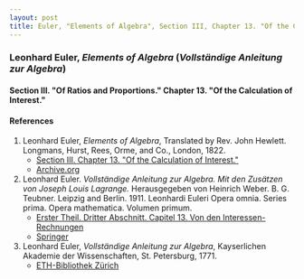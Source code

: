 ```yaml
---
layout: post
title: Euler, "Elements of Algebra", Section III, Chapter 13. "Of the Calculation of Interest."
---
```


### Leonhard Euler, *Elements of Algebra* (*Vollständige Anleitung zur Algebra*)

#### Section III. "Of Ratios and Proportions." Chapter 13. "Of the Calculation of Interest."




#### References

1. Leonhard Euler, *Elements of Algebra*, Translated by Rev. John Hewlett. Longmans, Hurst, Rees, Orme, and Co., London, 1822.
    - [Section III. Chapter 13. "Of the Calculation of Interest."](/assets/euler/en/III-13.pdf)
    - [Archive.org](https://archive.org/details/elementsofalgebr00euleuoft/)
2. Leonhard Euler. *Vollständige Anleitung zur Algebra. Mit den Zusätzen von Joseph Louis Lagrange.* Herausgegeben von Heinrich Weber. B. G. Teubner. Leipzig and Berlin. 1911. Leonhardi Euleri Opera omnia. Series prima. Opera mathematica. Volumen primum.
    - [Erster Theil. Dritter Abschnitt. Capitel 13. Von den Interessen-Rechnungen](/assets/euler/de/I-III-13.pdf)
    - [Springer](https://link.springer.com/book/9783764314002)
3. Leonhard Euler, *Vollständige Anleitung zur Algebra*, Kayserlichen Akademie der Wissenschaften, St. Petersburg, 1771.
    - [ETH-Bibliothek Zürich](https://doi.org/10.3931/e-rara-9093)